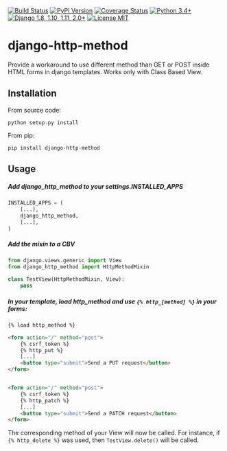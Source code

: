 [![Build Status](https://travis-ci.org/qcoumes/django-http-method.svg?branch=master)](https://travis-ci.org/qcoumes/django-http-method)
[![PyPI Version](https://badge.fury.io/py/django-http-method.svg)](https://badge.fury.io/py/django-http-method)
[![Coverage Status](https://coveralls.io/repos/github/qcoumes/django-http-method/badge.svg?branch=master)](https://coveralls.io/github/qcoumes/django-http-method?branch=master)
[![Python 3.4+](https://img.shields.io/badge/python-3.4+-brightgreen.svg)](#)
[![Django 1.8, 1.10, 1.11, 2.0+](https://img.shields.io/badge/django-1.8%2C%201.10%2C%201.11%2C%202.0+-brightgreen.svg)](#)
[![License MIT](https://img.shields.io/badge/license-MIT-brightgreen.svg)](https://github.com/qcoumes/gitcmd/blob/master/LICENSE)

# django-http-method
Provide a workaround to use different method than GET or POST inside HTML forms in django templates. Works only with Class Based View.

## Installation
From source code:

    python setup.py install

From pip:

    pip install django-http-method

## Usage

##### Add *django_http_method* to your settings.INSTALLED_APPS

```python
INSTALLED_APPS = (
    [...],
    django_http_method,
    [...],
)
```

##### Add the mixin to a CBV

```python
from django.views.generic import View
from django_http_method import HttpMethodMixin

class TestView(HttpMethodMixin, View):
	pass
```

##### In your template, load *http_method* and use `{% http_[method] %}` in your forms:
```html
{% load http_method %}

<form action="/" method="post">
    {% csrf_token %}
    {% http_put %}
    [...]
    <button type="submit">Send a PUT request</button>
</form>


<form action="/" method="post">
    {% csrf_token %}
    {% http_patch %}
    [...]
    <button type="submit">Send a PATCH request</button>
</form>
```

The corresponding method of your View will now be called. For instance, if `{% http_delete %}` was used, then `TestView.delete()` will be called.
